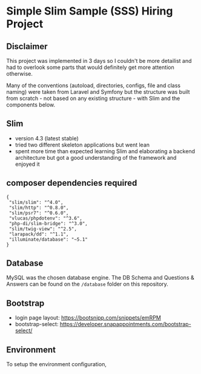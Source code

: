 # Simple Slim Sample (SSS) Hiring Project

## Disclaimer

This project was implemented in 3 days so I couldn't be more detailist and had to overlook some parts that would definitely get more attention otherwise.

Many of the conventions (autoload, directories, configs, file and class naming) were taken from Laravel and Symfony but the structure was built from scratch - not based on any existing structure - with Slim and the components below.

## Slim
  * version 4.3 (latest stable)
  * tried two different skeleton applications but went lean
  * spent more time than expected learning Slim and elaborating a backend architecture but got a good understanding of the framework and enjoyed it

## composer dependencies required
 ```
{
  "slim/slim": "^4.0",
  "slim/http": "^0.8.0",
  "slim/psr7": "^0.6.0",
  "vlucas/phpdotenv": "^3.6",
  "php-di/slim-bridge": "^3.0",
  "slim/twig-view": "^2.5",
  "larapack/dd": "^1.1",
  "illuminate/database": "~5.1"
}
  ```

## Database

MySQL was the chosen database engine. The DB Schema and Questions & Answers can be found on the `/database` folder on this repository.

## Bootstrap
  * login page layout:  https://bootsnipp.com/snippets/emRPM
  * bootstrap-select: https://developer.snapappointments.com/bootstrap-select/

## Environment

To setup the environment configuration,